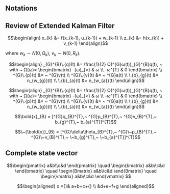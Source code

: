 ## Notations

## Review of Extended Kalman Filter

```math
\begin{align}
x_{k} &= f(x_{k-1}, u_{k-1}) + w_{k-1} \\
z_{k} &= h(x_{k}) + v_{k-1}
\end{align}
```

where $w_{k} ∼ N(0, Q_{k})$, $v_{k} ∼ N(0, R_{k})$.


```math
\begin{align}
_{G}^{B}\.{q}(t) &= \frac{1}{2} Ω(^{G}ω(t))_{G}^{B}q(t), ~ 
with ~ Ω(ω)= \begin{bmatrix}
              -[ω]_{×} & ω \\
              -ω^{T}   & 0
             \end{bmatrix} \\
^{G}\.{p}(t) &= ~ ^{G}v(t) \\
^{G}\.{v}(t) &= ~ ^{G}a(t) \\
\.{b}_{g}(t) &= n_{w_{g}}(t) \\
\.{b}_{a}(t) &= n_{w_{a}}(t)
\end{align}
```

```math
\begin{align}
_{G}^{B}\.{q}(t) &= \frac{1}{2} Ω(^{G}ω(t))_{G}^{B}q(t), ~ 
with ~ Ω(ω)= \begin{bmatrix}
            -[ω]_{×} & ω \\
            -ω^{T}   & 0
           \end{bmatrix} \\
^{G}\.{p}(t) &= ~ ^{G}v(t) \\
^{G}\.{v}(t) &= ~ ^{G}a(t) \\
\.{b}_{g}(t) &= n_{w_{g}}(t) \\
\.{b}_{a}(t) &= n_{w_{a}}(t)
\end{align}
```

```math
\bold{x}_{B} = [^{G}q_{B}^{T},~ ^{G}p_{B}^{T},~ ^{G}v_{B}^{T},~ b_{g}^{T},~ b_{a}^{T}]^{T}
```

```math
\~{\bold{x}}_{B} = [^{G}\delta\theta_{B}^{T},~ ^{G}\~p_{B}^{T},~ ^{G}\~v_{B}^{T},~ \~b_{g}^{T},~ \~b_{a}^{T}]^{T}
```

## Complete state vector

```math
\begin{pmatrix} a&b\\c&d \end{pmatrix} \quad
\begin{bmatrix} a&b\\c&d \end{bmatrix} \quad
\begin{Bmatrix} a&b\\c&d \end{Bmatrix} \quad
\begin{vmatrix} a&b\\c&d \end{vmatrix} 
```


```math
\begin{aligned}
x ={}& a+b+c+{} \\
&d+e+f+g
\end{aligned}
```